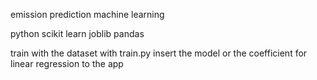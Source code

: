 emission prediction machine learning

python scikit learn joblib pandas 

train with the dataset with train.py
insert the model or the coefficient for linear regression to the app
